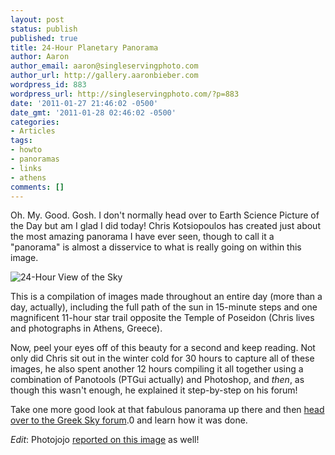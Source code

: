 ```yaml
---
layout: post
status: publish
published: true
title: 24-Hour Planetary Panorama
author: Aaron
author_email: aaron@singleservingphoto.com
author_url: http://gallery.aaronbieber.com
wordpress_id: 883
wordpress_url: http://singleservingphoto.com/?p=883
date: '2011-01-27 21:46:02 -0500'
date_gmt: '2011-01-28 02:46:02 -0500'
categories:
- Articles
tags:
- howto
- panoramas
- links
- athens
comments: []
---
```

Oh. My. Good. Gosh. I don't normally head over to Earth Science Picture
of the Day but am I glad I did today! Chris Kotsiopoulos has created
just about the most amazing panorama I have ever seen, though to call it
a "panorama" is almost a disservice to what is really going on within
this image.

![](http://singleservingphoto.com/wp-content/uploads/2011/01/24hrsky-590x579.jpg "24-Hour View of the Sky")

This is a compilation of images made throughout an entire day (more than
a day, actually), including the full path of the sun in 15-minute steps
and one magnificent 11-hour star trail opposite the Temple of Poseidon
(Chris lives and photographs in Athens, Greece).

Now, peel your eyes off of this beauty for a second and keep reading.
Not only did Chris sit out in the winter cold for 30 hours to capture
all of these images, he also spent another 12 hours compiling it all
together using a combination of Panotools (PTGui actually) and
Photoshop, and _then_, as though this wasn't enough, he explained it
step-by-step on his forum!

Take one more good look at that fabulous panorama up there and then
[head over to the Greek Sky
forum](http://greeksky.gr/GreekSkyForum/index.php?topic=2).0 and learn
how it was done.

*Edit*: Photojojo [reported on this
image](http://content.photojojo.com/photo-projects/24-hour-panorama/) as
well!
